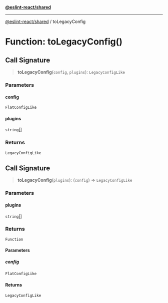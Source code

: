 [**@eslint-react/shared**](../README.md)

***

[@eslint-react/shared](../README.md) / toLegacyConfig

# Function: toLegacyConfig()

## Call Signature

> **toLegacyConfig**(`config`, `plugins`): `LegacyConfigLike`

### Parameters

#### config

`FlatConfigLike`

#### plugins

`string`[]

### Returns

`LegacyConfigLike`

## Call Signature

> **toLegacyConfig**(`plugins`): (`config`) => `LegacyConfigLike`

### Parameters

#### plugins

`string`[]

### Returns

`Function`

#### Parameters

##### config

`FlatConfigLike`

#### Returns

`LegacyConfigLike`
